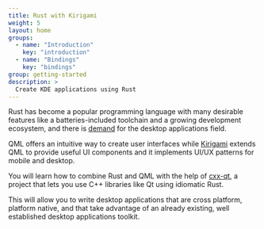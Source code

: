 ```yaml
---
title: Rust with Kirigami
weight: 5
layout: home
groups:
  - name: "Introduction"
    key: "introduction"
  - name: "Bindings"
    key: "bindings"
group: getting-started
description: >
  Create KDE applications using Rust
---
```


Rust has become a popular programming language with many desirable features like a batteries-included toolchain and a growing development ecosystem, and there is [demand](https://areweguiyet.com/) for the desktop applications field.

QML offers an intuitive way to create user interfaces while [Kirigami](/docs/getting-started/kirigami) extends QML to provide useful UI components and it implements UI/UX patterns for mobile and desktop.

You will learn how to combine Rust and QML with the help of [cxx-qt](https://kdab.github.io/cxx-qt/book/getting-started/index.html), a project that lets you use C++ libraries like Qt using idiomatic Rust.

This will allow you to write desktop applications that are cross platform, platform native, and that take advantage of an already existing, well established desktop applications toolkit.

